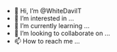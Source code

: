 - 👋 Hi, I’m @WhiteDavilT
- 👀 I’m interested in ...
- 🌱 I’m currently learning ...
- 💞️ I’m looking to collaborate on ...
- 📫 How to reach me ...

<!---
WhiteDavilT/WhiteDavilT is a ✨ special ✨ repository because its `README.md` (this file) appears on your GitHub profile.
You can click the Preview link to take a look at your changes.
--->
